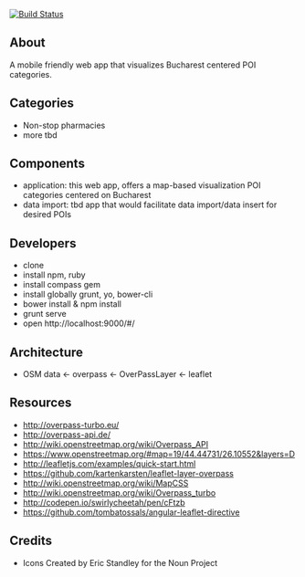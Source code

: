 [![Build Status](https://travis-ci.org/mercer/harta.svg)](https://travis-ci.org/mercer/harta)

About
-----------
A mobile friendly web app that visualizes Bucharest centered POI categories.

Categories
-------------
* Non-stop pharmacies
* more tbd

Components
--------------
* application: this web app, offers a map-based visualization POI categories centered on Bucharest  
* data import: tbd app that would facilitate data import/data insert for desired POIs

Developers
-----------
* clone
* install npm, ruby
* install compass gem
* install globally grunt, yo, bower-cli
* bower install & npm install
* grunt serve
* open http://localhost:9000/#/

Architecture
-------------
* OSM data <- overpass <- OverPassLayer <- leaflet

Resources
---------------
* http://overpass-turbo.eu/
* http://overpass-api.de/
* http://wiki.openstreetmap.org/wiki/Overpass_API
* https://www.openstreetmap.org/#map=19/44.44731/26.10552&layers=D
* http://leafletjs.com/examples/quick-start.html
* https://github.com/kartenkarsten/leaflet-layer-overpass
* http://wiki.openstreetmap.org/wiki/MapCSS
* http://wiki.openstreetmap.org/wiki/Overpass_turbo
* http://codepen.io/swirlycheetah/pen/cFtzb
* https://github.com/tombatossals/angular-leaflet-directive

Credits
------------
* Icons Created by Eric Standley for the Noun Project
